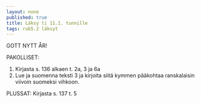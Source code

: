 ```yaml
---
layout: none
published: true
title: Läksy ti 11.1. tunnille
tags: rub5.2 läksyt
---
```

GOTT NYTT ÅR!

PAKOLLISET:
1. Kirjasta s. 136 alkaen t. 2a, 3 ja 6a
2. Lue ja suomenna teksti 3 ja kirjoita siitä kymmen pääkohtaa ranskalaisin viivoin suomeksi vihkoon.

PLUSSAT:
Kirjasta s. 137 t. 5